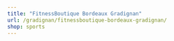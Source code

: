 ```yaml
---
title: "FitnessBoutique Bordeaux Gradignan"
url: /gradignan/fitnessboutique-bordeaux-gradignan/
shop: sports
---
```

